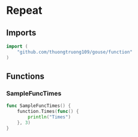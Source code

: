 # Repeat

## Imports

```go
import (
	"github.com/thuongtruong109/gouse/function")
```
## Functions


### SampleFuncTimes

```go
func SampleFuncTimes() {
	function.Times(func() {
		println("Times")
	}, 3)
}```
